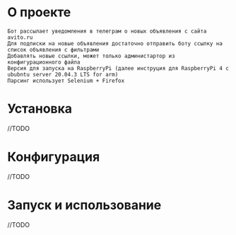 # О проекте
    Бот рассылает уведомления в телеграм о новых объявления с сайта avito.ru 
    Для подписки на новые объявления достаточно отправить боту ссылку на список объявления с фильтрами
    Добавлять новые ссылки, может только администартор из конфигурационного файла
    Версия для запуска на RaspberryPi (далее инструция для RaspberryPi 4 с ububntu server 20.04.3 LTS for arm)
    Парсинг использует Selenium + Firefox 
# Установка
//TODO
# Конфигурация
//TODO
# Запуск и использование 
//TODO